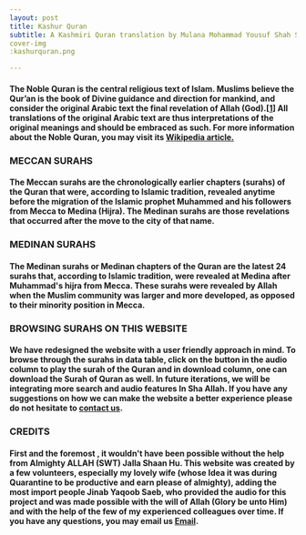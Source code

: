 ```yaml
---
layout: post
title: Kashur Quran
subtitle: A Kashmiri Quran translation by Mulana Mohammad Yousuf Shah Saeb (Rahmatullah-i-Allah)
cover-img
:kashurquran.png

---
```


#### The Noble Quran is the central religious text of Islam. Muslims believe the Qur’an is the book of Divine guidance and direction for mankind, and consider the original Arabic text the final revelation of Allah (God).[[1](https://quran.com/en.wikipedia.org/wiki/Quran)] All translations of the original Arabic text are thus interpretations of the original meanings and should be embraced as such. For more information about the Noble Quran, you may visit its [Wikipedia article.](https://en.wikipedia.org/wiki/Quran)

### MECCAN SURAHS

#### The Meccan surahs are the chronologically earlier chapters (surahs) of the Quran that were, according to Islamic tradition, revealed anytime before the migration of the Islamic prophet Muhammed and his followers from Mecca to Medina (Hijra). The Medinan surahs are those revelations that occurred after the move to the city of that name.

### MEDINAN SURAHS

#### The Medinan surahs or Medinan chapters of the Quran are the latest 24 surahs that, according to Islamic tradition, were revealed at Medina after Muhammad's hijra from Mecca. These surahs were revealed by Allah when the Muslim community was larger and more developed, as opposed to their minority position in Mecca.

### BROWSING SURAHS ON THIS WEBSITE

#### We have redesigned the website with a user friendly approach in mind. To browse through the surahs in data table, click on the button in the audio column to play the surah of the Quran and in download column, one can download the Surah of Quran as well. In future iterations, we will be integrating more search and audio features In Sha Allah. If you have any suggestions on how we can make the website a better experience please do not hesitate to [contact us](https://mailto:majidnisar@gmail.com?Subject=ContactUs%20KashurQuran).

### **CREDITS**

#### First and the foremost , it wouldn't have been possible without the help from Almighty ALLAH (SWT) Jalla Shaan Hu. This website was created by a few volunteers, especially my lovely wife (whose Idea it was during Quarantine to be productive and earn please of almighty), adding the most import people Jinab Yaqoob Saeb, who provided the audio for this project and was made possible with the will of Allah (Glory be unto Him) and with the help of the few of my experienced colleagues over time.  If you have any questions, you may email us  [Email](mailto:majidnisar@gmail.com?Subject=Kashur%20Quran).
